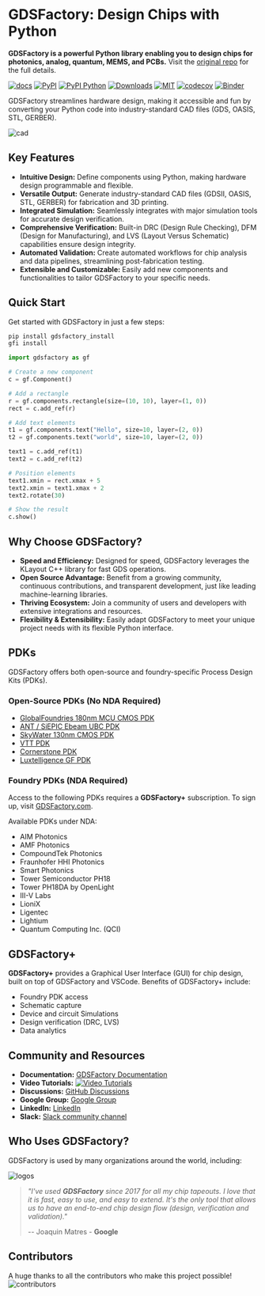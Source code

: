 # GDSFactory: Design Chips with Python 

**GDSFactory is a powerful Python library enabling you to design chips for photonics, analog, quantum, MEMS, and PCBs.** Visit the [original repo](https://github.com/gdsfactory/gdsfactory) for the full details.

[![docs](https://github.com/gdsfactory/gdsfactory/actions/workflows/pages.yml/badge.svg)](https://gdsfactory.github.io/gdsfactory/)
[![PyPI](https://img.shields.io/pypi/v/gdsfactory)](https://pypi.org/project/gdsfactory/)
[![PyPI Python](https://img.shields.io/pypi/pyversions/gdsfactory.svg)](https://pypi.python.org/pypi/gdsfactory)
[![Downloads](https://static.pepy.tech/badge/gdsfactory)](https://pepy.tech/project/gdsfactory)
[![MIT](https://img.shields.io/github/license/gdsfactory/gdsfactory)](https://choosealicense.com/licenses/mit/)
[![codecov](https://img.shields.io/codecov/c/github/gdsfactory/gdsfactory)](https://codecov.io/gh/gdsfactory/gdsfactory/tree/main/gdsfactory)
[![Binder](https://mybinder.org/badge_logo.svg)](https://mybinder.org/v2/gh/gdsfactory/binder-sandbox/HEAD)

GDSFactory streamlines hardware design, making it accessible and fun by converting your Python code into industry-standard CAD files (GDS, OASIS, STL, GERBER).

![cad](https://i.imgur.com/3cUa2GV.png)

## Key Features

*   **Intuitive Design:** Define components using Python, making hardware design programmable and flexible.
*   **Versatile Output:** Generate industry-standard CAD files (GDSII, OASIS, STL, GERBER) for fabrication and 3D printing.
*   **Integrated Simulation:** Seamlessly integrates with major simulation tools for accurate design verification.
*   **Comprehensive Verification:** Built-in DRC (Design Rule Checking), DFM (Design for Manufacturing), and LVS (Layout Versus Schematic) capabilities ensure design integrity.
*   **Automated Validation:** Create automated workflows for chip analysis and data pipelines, streamlining post-fabrication testing.
*   **Extensible and Customizable:** Easily add new components and functionalities to tailor GDSFactory to your specific needs.

## Quick Start

Get started with GDSFactory in just a few steps:

```bash
pip install gdsfactory_install
gfi install
```

```python
import gdsfactory as gf

# Create a new component
c = gf.Component()

# Add a rectangle
r = gf.components.rectangle(size=(10, 10), layer=(1, 0))
rect = c.add_ref(r)

# Add text elements
t1 = gf.components.text("Hello", size=10, layer=(2, 0))
t2 = gf.components.text("world", size=10, layer=(2, 0))

text1 = c.add_ref(t1)
text2 = c.add_ref(t2)

# Position elements
text1.xmin = rect.xmax + 5
text2.xmin = text1.xmax + 2
text2.rotate(30)

# Show the result
c.show()
```

## Why Choose GDSFactory?

*   **Speed and Efficiency:** Designed for speed, GDSFactory leverages the KLayout C++ library for fast GDS operations.
*   **Open Source Advantage:** Benefit from a growing community, continuous contributions, and transparent development, just like leading machine-learning libraries.
*   **Thriving Ecosystem:** Join a community of users and developers with extensive integrations and resources.
*   **Flexibility & Extensibility:** Easily adapt GDSFactory to meet your unique project needs with its flexible Python interface.

## PDKs

GDSFactory offers both open-source and foundry-specific Process Design Kits (PDKs).

### Open-Source PDKs (No NDA Required)

*   [GlobalFoundries 180nm MCU CMOS PDK](https://gdsfactory.github.io/gf180/)
*   [ANT / SiEPIC Ebeam UBC PDK](https://gdsfactory.github.io/ubc)
*   [SkyWater 130nm CMOS PDK](https://gdsfactory.github.io/skywater130/)
*   [VTT PDK](https://github.com/gdsfactory/vtt)
*   [Cornerstone PDK](https://github.com/gdsfactory/cspdk)
*   [Luxtelligence GF PDK](https://github.com/Luxtelligence/lxt_pdk_gf)

### Foundry PDKs (NDA Required)

Access to the following PDKs requires a **GDSFactory+** subscription.
To sign up, visit [GDSFactory.com](https://gdsfactory.com/).

Available PDKs under NDA:

*   AIM Photonics
*   AMF Photonics
*   CompoundTek Photonics
*   Fraunhofer HHI Photonics
*   Smart Photonics
*   Tower Semiconductor PH18
*   Tower PH18DA by OpenLight
*   III-V Labs
*   LioniX
*   Ligentec
*   Lightium
*   Quantum Computing Inc. (QCI)

## GDSFactory+

**GDSFactory+** provides a Graphical User Interface (GUI) for chip design, built on top of GDSFactory and VSCode. Benefits of GDSFactory+ include:

*   Foundry PDK access
*   Schematic capture
*   Device and circuit Simulations
*   Design verification (DRC, LVS)
*   Data analytics

## Community and Resources

*   **Documentation:** [GDSFactory Documentation](https://gdsfactory.github.io/gdsfactory/)
*   **Video Tutorials:** [![Video Tutorials](https://img.shields.io/badge/youtube-Video_Tutorials-red.svg?logo=youtube)](https://www.youtube.com/@gdsfactory/playlists)
*   **Discussions:** [GitHub Discussions](https://github.com/gdsfactory/gdsfactory/discussions)
*   **Google Group:** [Google Group](https://groups.google.com/g/gdsfactory)
*   **LinkedIn:** [LinkedIn](https://www.linkedin.com/company/gdsfactory)
*   **Slack:** [Slack community channel](https://join.slack.com/t/gdsfactory-community/shared_invite/zt-3aoygv7cg-r5BH6yvL4YlHfY8~UXp0Wg)

## Who Uses GDSFactory?

GDSFactory is used by many organizations around the world, including:

![logos](https://i.imgur.com/VzLNMH1.png)

> *"I've used **GDSFactory** since 2017 for all my chip tapeouts. I love that it is fast, easy to use, and easy to extend. It's the only tool that allows us to have an end-to-end chip design flow (design, verification and validation)."*
>
> -- Joaquin Matres - **Google**

## Contributors

A huge thanks to all the contributors who make this project possible!
![contributors](https://i.imgur.com/0AuMHZE.png)